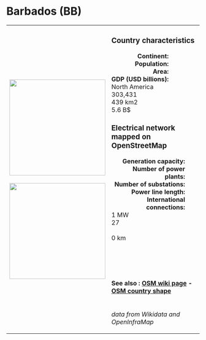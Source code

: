 # Barbados (BB)

<table width="90%">
<tr>
<td>
<img src="https://upload.wikimedia.org/wikipedia/commons/e/ef/Flag_of_Barbados.svg" width="250">
<br><br>
<img src="https://upload.wikimedia.org/wikipedia/commons/a/a1/BRB_orthographic.svg" width="250"></td>
<td>
<h3>Country characteristics</h3>
<div style="display: inline-block;text-align:right;margin-right:30px;font-weight: bold;">
Continent:<br>Population:<br>Area:<br>GDP (USD billions):
</div>
<div style="display: inline-block;">
North America<br>303,431<br>439 km2<br>5.6 B$
</div>
<h3>Electrical network mapped on OpenStreetMap</h3>
<div style="display: inline-block;text-align:right;margin-right:30px;font-weight: bold;">Generation capacity:<br>
Number of power plants:<br>
Number of substations:<br>
Power line length:<br>
International connections:<br>
</div>
<div style="display: inline-block;">1 MW<br>
27<br>
<br>
0 km<br>
<br>
</div>

<br><br><h4>See also :
<a href="https://wiki.openstreetmap.org/wiki/Power_networks/Barbados" target="_blank">OSM wiki page</a> -
<a href="https://openstreetmap.org/relation/547511" target="_blank">OSM country shape</a>
</h4>

<br><i>data from Wikidata and OpenInfraMap</i>
</td>
</tr>
</table>




